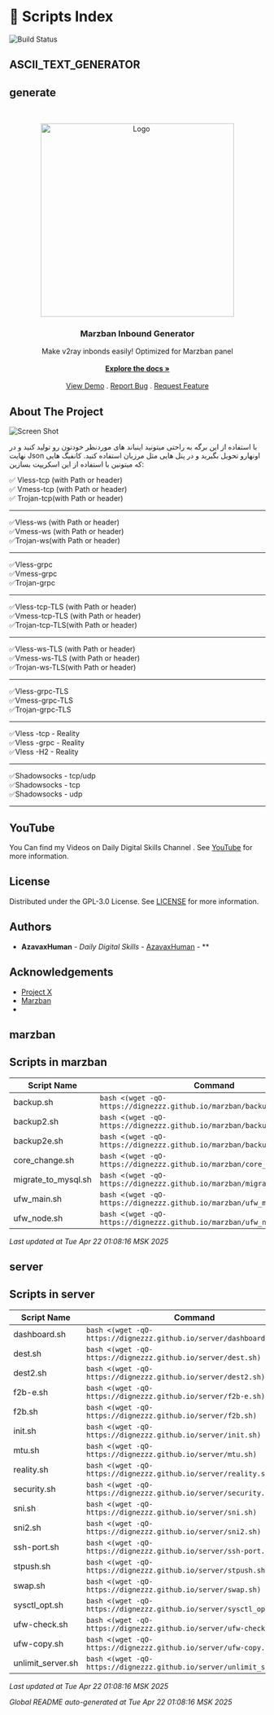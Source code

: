 # 🚀 Scripts Index

![Build Status](https://github.com/DigneZzZ/dignezzz.github.io/actions/workflows/static.yml/badge.svg)

## ASCII_TEXT_GENERATOR



## generate

<br/>
<p align="center">
  <a href="https://github.com/azavaxhuman/MarzbanInboundGenerator">
    <img src="/logo.png" alt="Logo" width="380" >
  </a>

  <h3 align="center">Marzban Inbound Generator</h3>

  <p align="center">
    Make v2ray inbonds easily! Optimized for Marzban panel
    <br/>
    <br/>
    <a href="https://github.com/azavaxhuman/MarzbanInboundGenerator"><strong>Explore the docs »</strong></a>
    <br/>
    <br/>
    <a href="https://azavaxhuman.github.io/MarzbanInboundGenerator/">View Demo</a>
    .
    <a href="https://github.com/azavaxhuman/MarzbanInboundGenerator/issues">Report Bug</a>
    .
    <a href="https://github.com/azavaxhuman/MarzbanInboundGenerator/issues">Request Feature</a>
  </p>
</p>


## About The Project

![Screen Shot](/Preview.png)

با استفاده از این برگه به راحتی میتونید اینباند های موردنظر خودتون رو تولید کنید و در نهایت Json اونهارو تحویل بگیرید و در پنل هایی مثل مرزبان استفاده کنید.
کانفیگ هایی که میتونین با استفاده از این اسکریپت بسازین:
<br>

✅ Vless-tcp (with Path or header)<br>
✅ Vmess-tcp (with Path or header)<br>
✅ Trojan-tcp(with Path or header)<br>

____________

✅Vless-ws (with Path or header)<br>
✅Vmess-ws (with Path or header)<br>
✅Trojan-ws(with Path or header)<br>
____________

✅Vless-grpc<br>
✅Vmess-grpc<br>
✅Trojan-grpc<br>
____________
✅Vless-tcp-TLS (with Path or header)<br>
✅Vmess-tcp-TLS (with Path or header)<br>
✅Trojan-tcp-TLS(with Path or header)<br>

____________

✅Vless-ws-TLS (with Path or header)<br>
✅Vmess-ws-TLS (with Path or header)<br>
✅Trojan-ws-TLS(with Path or header)<br>
____________

✅Vless-grpc-TLS<br>
✅Vmess-grpc-TLS<br>
✅Trojan-grpc-TLS<br>
____________

✅Vless -tcp - Reality<br>
✅Vless -grpc - Reality<br>
✅Vless -H2 - Reality<br>
____________

✅Shadowsocks - tcp/udp<br>
✅Shadowsocks - tcp<br>
✅Shadowsocks - udp<br>

__________


## YouTube 

You Can find my Videos on Daily Digital Skills Channel . See [YouTube](https://www.youtube.com/@Dailydigitalskills/) for more information.
## License

Distributed under the GPL-3.0 License. See [LICENSE](https://github.com/azavaxhuman/MarzbanInboundGenerator/blob/main/LICENSE.md) for more information.

## Authors

* **AzavaxHuman** - *Daily Digital Skills* - [AzavaxHuman](https://github.com/azavaxhuman) - **

## Acknowledgements

* [Project X](https://xtls.github.io/)
* [Marzban](https://github.com/Gozargah/Marzban)
* []()

## marzban

## Scripts in marzban

| Script Name | Command |
|-------------|---------|
| backup.sh | `bash <(wget -qO- https://dignezzz.github.io/marzban/backup.sh)` |
| backup2.sh | `bash <(wget -qO- https://dignezzz.github.io/marzban/backup2.sh)` |
| backup2e.sh | `bash <(wget -qO- https://dignezzz.github.io/marzban/backup2e.sh)` |
| core_change.sh | `bash <(wget -qO- https://dignezzz.github.io/marzban/core_change.sh)` |
| migrate_to_mysql.sh | `bash <(wget -qO- https://dignezzz.github.io/marzban/migrate_to_mysql.sh)` |
| ufw_main.sh | `bash <(wget -qO- https://dignezzz.github.io/marzban/ufw_main.sh)` |
| ufw_node.sh | `bash <(wget -qO- https://dignezzz.github.io/marzban/ufw_node.sh)` |

_Last updated at Tue Apr 22 01:08:16 MSK 2025_ 

## server

## Scripts in server

| Script Name | Command |
|-------------|---------|
| dashboard.sh | `bash <(wget -qO- https://dignezzz.github.io/server/dashboard.sh)` |
| dest.sh | `bash <(wget -qO- https://dignezzz.github.io/server/dest.sh)` |
| dest2.sh | `bash <(wget -qO- https://dignezzz.github.io/server/dest2.sh)` |
| f2b-e.sh | `bash <(wget -qO- https://dignezzz.github.io/server/f2b-e.sh)` |
| f2b.sh | `bash <(wget -qO- https://dignezzz.github.io/server/f2b.sh)` |
| init.sh | `bash <(wget -qO- https://dignezzz.github.io/server/init.sh)` |
| mtu.sh | `bash <(wget -qO- https://dignezzz.github.io/server/mtu.sh)` |
| reality.sh | `bash <(wget -qO- https://dignezzz.github.io/server/reality.sh)` |
| security.sh | `bash <(wget -qO- https://dignezzz.github.io/server/security.sh)` |
| sni.sh | `bash <(wget -qO- https://dignezzz.github.io/server/sni.sh)` |
| sni2.sh | `bash <(wget -qO- https://dignezzz.github.io/server/sni2.sh)` |
| ssh-port.sh | `bash <(wget -qO- https://dignezzz.github.io/server/ssh-port.sh)` |
| stpush.sh | `bash <(wget -qO- https://dignezzz.github.io/server/stpush.sh)` |
| swap.sh | `bash <(wget -qO- https://dignezzz.github.io/server/swap.sh)` |
| sysctl_opt.sh | `bash <(wget -qO- https://dignezzz.github.io/server/sysctl_opt.sh)` |
| ufw-check.sh | `bash <(wget -qO- https://dignezzz.github.io/server/ufw-check.sh)` |
| ufw-copy.sh | `bash <(wget -qO- https://dignezzz.github.io/server/ufw-copy.sh)` |
| unlimit_server.sh | `bash <(wget -qO- https://dignezzz.github.io/server/unlimit_server.sh)` |

_Last updated at Tue Apr 22 01:08:16 MSK 2025_ 

_Global README auto-generated at Tue Apr 22 01:08:16 MSK 2025_ 
